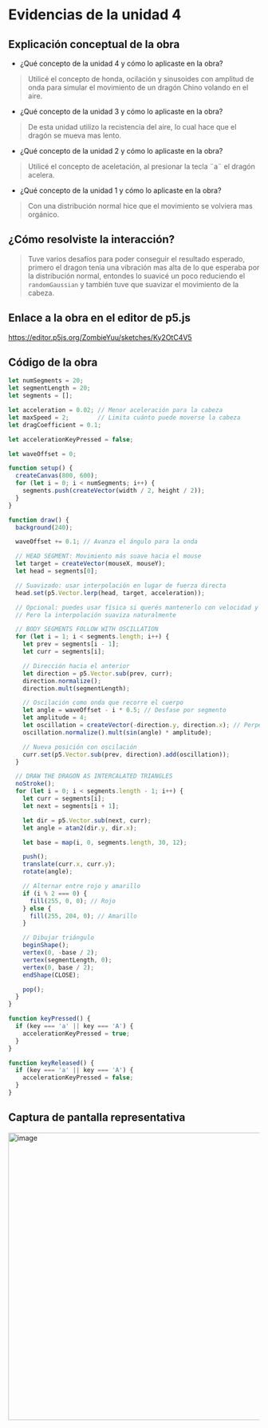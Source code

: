 # Evidencias de la unidad 4

## Explicación conceptual de la obra

* ¿Qué concepto de la unidad 4 y cómo lo aplicaste en la obra?
> Utilicé el concepto de honda, ocilación y sinusoides con amplitud de onda para simular el movimiento de un dragón Chino volando en el aire.
>

* ¿Qué concepto de la unidad 3 y cómo lo aplicaste en la obra?
> De esta unidad utilizo la recistencia del aire, lo cual hace que el dragón se mueva mas lento.
>

* ¿Qué concepto de la unidad 2 y cómo lo aplicaste en la obra?
> Utilicé el concepto de aceletación, al presionar la tecla ¨a¨ el dragón acelera. 
>

* ¿Qué concepto de la unidad 1 y cómo lo aplicaste en la obra?
> Con una distribución normal hice que el movimiento se volviera  mas orgánico.
>

## ¿Cómo resolviste la interacción?
> Tuve varios desafíos para poder conseguir el resultado esperado, primero el dragon tenia una vibración mas alta de lo que esperaba por la distribución normal, entondes lo suavicé un poco reduciendo el ``randomGaussian`` y también tuve que suavizar el movimiento de la cabeza.
>

## Enlace a la obra en el editor de p5.js

https://editor.p5js.org/ZombieYuu/sketches/Ky2OtC4V5

## Código de la obra 

``` js
let numSegments = 20;
let segmentLength = 20;
let segments = [];

let acceleration = 0.02; // Menor aceleración para la cabeza
let maxSpeed = 2;        // Limita cuánto puede moverse la cabeza
let dragCoefficient = 0.1;

let accelerationKeyPressed = false;

let waveOffset = 0;

function setup() {
  createCanvas(800, 600);
  for (let i = 0; i < numSegments; i++) {
    segments.push(createVector(width / 2, height / 2));
  }
}

function draw() {
  background(240);

  waveOffset += 0.1; // Avanza el ángulo para la onda

  // HEAD SEGMENT: Movimiento más suave hacia el mouse
  let target = createVector(mouseX, mouseY);
  let head = segments[0];

  // Suavizado: usar interpolación en lugar de fuerza directa
  head.set(p5.Vector.lerp(head, target, acceleration));

  // Opcional: puedes usar física si querés mantenerlo con velocidad y resistencia
  // Pero la interpolación suaviza naturalmente

  // BODY SEGMENTS FOLLOW WITH OSCILLATION
  for (let i = 1; i < segments.length; i++) {
    let prev = segments[i - 1];
    let curr = segments[i];

    // Dirección hacia el anterior
    let direction = p5.Vector.sub(prev, curr);
    direction.normalize();
    direction.mult(segmentLength);

    // Oscilación como onda que recorre el cuerpo
    let angle = waveOffset - i * 0.5; // Desfase por segmento
    let amplitude = 4;
    let oscillation = createVector(-direction.y, direction.x); // Perpendicular
    oscillation.normalize().mult(sin(angle) * amplitude);

    // Nueva posición con oscilación
    curr.set(p5.Vector.sub(prev, direction).add(oscillation));
  }

  // DRAW THE DRAGON AS INTERCALATED TRIANGLES
  noStroke();
  for (let i = 0; i < segments.length - 1; i++) {
    let curr = segments[i];
    let next = segments[i + 1];

    let dir = p5.Vector.sub(next, curr);
    let angle = atan2(dir.y, dir.x);

    let base = map(i, 0, segments.length, 30, 12);

    push();
    translate(curr.x, curr.y);
    rotate(angle);

    // Alternar entre rojo y amarillo
    if (i % 2 === 0) {
      fill(255, 0, 0); // Rojo
    } else {
      fill(255, 204, 0); // Amarillo
    }

    // Dibujar triángulo
    beginShape();
    vertex(0, -base / 2);
    vertex(segmentLength, 0);
    vertex(0, base / 2);
    endShape(CLOSE);

    pop();
  }
}

function keyPressed() {
  if (key === 'a' || key === 'A') {
    accelerationKeyPressed = true;
  }
}

function keyReleased() {
  if (key === 'a' || key === 'A') {
    accelerationKeyPressed = false;
  }
}

```

## Captura de pantalla representativa

<img width="787" height="575" alt="image" src="https://github.com/user-attachments/assets/e613b36d-7dc2-459a-abdd-08401b3a2309" />






